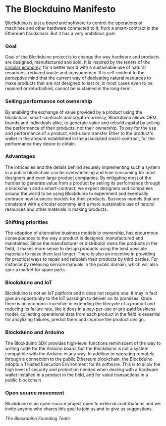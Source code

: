 # The Blockduino Manifesto
Blockduino is just a board and software to control the operations of machines and other hardware connected to it, from a smart-contract in the Ethereum blockchain. But it has a very ambitious goal.

### Goal
Goal of the Blockduino project is to change the way hardware and products are designed, manufactured and sold. It is inspired by the tenets of the [circular economy](https://www.ellenmacarthurfoundation.org/circular-economy), for a better world with a sustainable use of natural resources, reduced waste and consumerism. It is self-evident to the perceptive mind that the current way of depleating natural resources to make products that are not designed to last or, in most cases even to be repaired or refurbished, cannot be sustained in the long-term.

### Selling performance not ownership
By enabling the exchange of value provided by a product using the blockchain, smart-contracts and crypto-currency, Blockduino allows OEM, brands and individuals alike, to generate value and rebuild capital by selling the performance of their products, not their ownership. To pay for the use and performance of a product, end-users transfer Ether to the product's wallet in the amount established in the associated smart-contract, for the performance they desire to obtain. 

### Advantages
The intricacies and the details behind securely implementing such a system in a public blockchain can be overwhelming and time consuming for most designers and even large product companies. By mitigating most of the hurdles to generate value from a product by selling its performance through a blockchain and a smart-contract, we expect designers and companies around the world to be using Blockduino to experiment and eventually embrace new business models for their products. Business models that are consistent with a circular economy and a more sustainable use of natural resources and other materials in making products.

### Shifting priorities
The adoption of alternative business models to ownership, has enourmous consequences to the way a product is designed, manufactured and maintained. Since the manufacturer or distributor owns the products in the field, it makes more sense to design products using the best possible materials to make them last longer. There is also an incentive in providing for practical ways to repair and refubish their products by third parties. For instance by releasing service manuals in the public domain, which will also spur a market for spare parts.

### Blockduino and IoT
Blockduino is not an IoT platform and it does not require one. It may in fact give an opportunity to the IoT paradigm to deliver on its promises. Once there is an economic incentive in extending the lifecycle of a product and reducing its failure rate, like it does in a pay-per-use or pre-paid business model, collecting operational data from each product in the field is essential for anaylizing failures, predict them and improve the product design.

### Blockduino and Arduino
The Blockduino SDK provides high-level functions reminiscent of the way to writing code for the Arduino board, but the Blockduino is not a system compatible with the Arduino in any way. In addition to operating remotely through a connection to the public Ethereum blockchain, the Blockduino adopts a Trusted Execution Environment for its software. This is to allow the high level of security and protection needed when dealing with a hardware wallet installed in a product in the field, and for value transactions in a public blockchain. 

### Open source movement
Blockduino is an open-source project open to external contributions and we invite anyone who shares this goal to join us and to give us suggestions.

_The Blockduino Founding Team_
